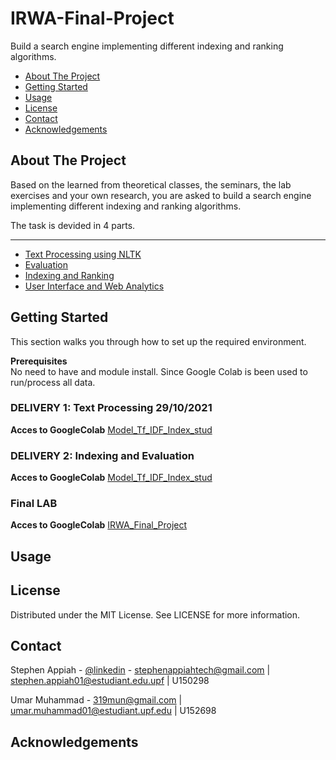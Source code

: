 # IRWA-Final-Project
Build a search engine implementing different indexing and ranking algorithms.

<!-- TOC depthFrom:2 depthTo:6 withLinks:1 updateOnSave:1 orderedList:0 -->

- [About The Project](#about-the-project)
- [Getting Started](#getting-started)
- [Usage](#usage)
- [License](#license)
- [Contact](#contact)
- [Acknowledgements](#acknowledgements)

<!-- /TOC -->

## About The Project

Based on the learned from theoretical classes, the seminars, the lab exercises and your own
research, you are asked to build a search engine implementing different indexing and
ranking algorithms.

The task is devided in 4 parts. 

***
* [Text Processing using NLTK](https://www.datacamp.com/community/tutorials/text-analytics-beginners-nltk)
* [Evaluation]()
* [Indexing and Ranking]()
* [User Interface and Web Analytics]()


## Getting Started

This section walks you through how to set up the required environment.

**Prerequisites**<br>
No need to have and module install. Since Google Colab is been used to run/process all data.

### DELIVERY  1: Text Processing 29/10/2021

**Acces to GoogleColab**
[Model_Tf_IDF_Index_stud](https://drive.google.com/drive/folders/17JuFBoRV_CTMNBXbjcBao1QvwXejlEid?usp=sharing)

### DELIVERY  2: Indexing and Evaluation 

**Acces to GoogleColab**
[Model_Tf_IDF_Index_stud](https://drive.google.com/drive/folders/12uaYoA1Rkr-FYoSUaijWPeeon0x2_gmz?usp=sharing)


### Final LAB
**Acces to GoogleColab**
[IRWA_Final_Project](https://drive.google.com/drive/folders/19_MAR5n6FGiqKbTv6uYZTmFDAD8XcqjT?usp=sharing)

## Usage

## License

Distributed under the MIT License. See LICENSE for more information.

## Contact

Stephen Appiah - [@linkedin](https://www.linkedin.com/in/stephenappiahtech/) - stephenappiahtech@gmail.com | stephen.appiah01@estudiant.edu.upf | U150298

Umar Muhammad - 319mun@gmail.com | umar.muhammad01@estudiant.upf.edu | U152698

## Acknowledgements


